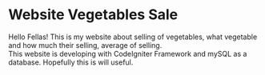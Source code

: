# Website Vegetables Sale

Hello Fellas! This is my website about selling of vegetables, what vegetable and how much their selling, average of selling. <br />
This website is developing with CodeIgniter Framework and mySQL as a database. Hopefully this is will useful. 
